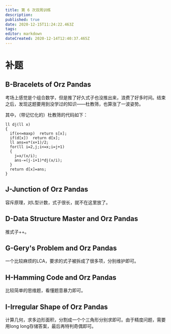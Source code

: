 ```yaml
---
title: 第 6 次双周训练
description: 
published: true
date: 2020-12-15T11:24:22.463Z
tags: 
editor: markdown
dateCreated: 2020-12-14T12:40:37.465Z
---
```


# 补题
## B-Bracelets of Orz Pandas
考场上感觉是个组合数学，但是推了好久式子也没推出来，浪费了好多时间。结束之后，发现这题要用到没学过的知识——杜教筛，也算涨了一波姿势。

其中，（带记忆化的）杜教筛的代码如下：

    ll dj(ll x)
    {
      if(x<=maxp)  return s[x];
      if(d[x])  return d[x];
      ll ans=x*(x+1)/2;
      for(ll i=2,j;i<=x;i=j+1)
      {
        j=x/(x/i);
        ans-=(j-i+1)*dj(x/i);
      }
      return d[x]=ans;
    }
## J-Junction of Orz Pandas   
容斥原理，对L型计数，式子很长，就不在这里放了。
## D-Data Structure Master and Orz Pandas
推式子++。
## G-Gery's Problem and Orz Pandas
一个比较麻烦的LCA，要求的式子被拆成了很多项，分别维护即可。
## H-Hamming Code and Orz Pandas
比较简单的思维题，看懂题意暴力即可。
## I-Irregular Shape of Orz Pandas
计算几何，求多边形面积，分割成一个个三角形分别求即可。由于精度问题，需要用long long存储答案，最后再特判奇偶即可。